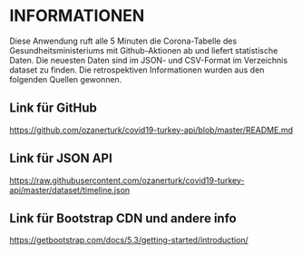 # INFORMATIONEN
Diese Anwendung ruft alle 5 Minuten die Corona-Tabelle des Gesundheitsministeriums mit Github-Aktionen ab und liefert statistische Daten. Die neuesten Daten sind im JSON- und CSV-Format im Verzeichnis dataset zu finden.
Die retrospektiven Informationen wurden aus den folgenden Quellen gewonnen.


## Link für GitHub
https://github.com/ozanerturk/covid19-turkey-api/blob/master/README.md


## Link für JSON API
https://raw.githubusercontent.com/ozanerturk/covid19-turkey-api/master/dataset/timeline.json


## Link für Bootstrap CDN und andere info
https://getbootstrap.com/docs/5.3/getting-started/introduction/
